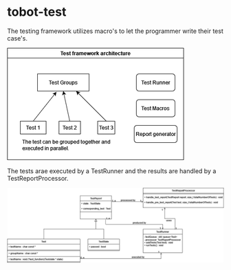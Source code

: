 # tobot-test

The testing framework utilizes macro's to let the programmer write their test case's.

![Test framework architecture](../../assets/Test_Framework_Architecture.png)

The tests arae executed by a TestRunner and the results are handled by a TestReportProcessor.

![Test framework](../../assets/TestFramework.png)
